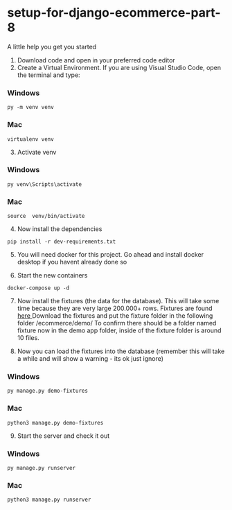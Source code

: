# setup-for-django-ecommerce-part-8
A little help you get you started

1. Download code and open in your preferred code editor
2. Create a Virtual Environment. If you are using Visual Studio Code, open the terminal and type:

### Windows
```
py -m venv venv
```
### Mac
```
virtualenv venv
```

3. Activate venv

### Windows
```
py venv\Scripts\activate
```
### Mac
```
source  venv/bin/activate
```

4. Now install the dependencies

```
pip install -r dev-requirements.txt
```

5. You will need docker for this project. Go ahead and install docker desktop if you havent already done so

6. Start the new containers

```
docker-compose up -d
```

7. Now install the fixtures (the data for the database). This will take some time because they are very large 200.000+ rows. Fixtures are found <a href="https://github.com/veryacademy/fixtures-django-ecommerce-part-7"> here </a> Download the fixtures and put the fixture folder in the following folder /ecommerce/demo/ To confirm there should be a folder named fixture now in the demo app folder, inside of the fixture folder is around 10 files. 

8. Now you can load the fixtures into the database (remember this will take a while and will show a warning - its ok just ignore)

### Windows
```
py manage.py demo-fixtures
```
### Mac
```
python3 manage.py demo-fixtures
```

9. Start the server and check it out

### Windows
```
py manage.py runserver
```
### Mac
```
python3 manage.py runserver
```